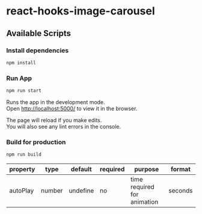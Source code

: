 # react-hooks-image-carousel

## Available Scripts

### Install dependencies

```bash
npm install
```

### Run App

```bash
npm run start
```

Runs the app in the development mode.<br />
Open [http://localhost:5000/](http://localhost:5000/) to view it in the browser.

The page will reload if you make edits.<br />
You will also see any lint errors in the console.

### Build for production

```bash
npm run build
```

| property | type   | default  | required | purpose                     | format  |
| -------- | ------ | -------- | -------- | --------------------------- | ------- |
| autoPlay | number | undefine | no       | time required for animation | seconds |
